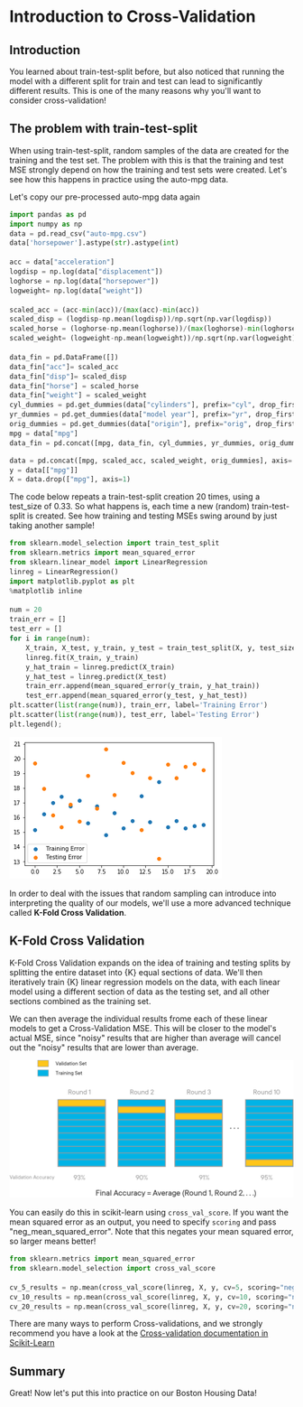 
# Introduction to Cross-Validation

## Introduction

You learned about train-test-split before, but also noticed that running the model with a different split for train and test can lead to significantly different results. This is one of the many reasons why you'll want to consider cross-validation!

## The problem with train-test-split

When using train-test-split, random samples of the data are created for the training and the test set. The problem with this is that the training and test MSE strongly depend on how the training and test sets were created. Let's see how this happens in practice using the auto-mpg data.

Let's copy our pre-processed auto-mpg data again


```python
import pandas as pd
import numpy as np
data = pd.read_csv("auto-mpg.csv") 
data['horsepower'].astype(str).astype(int)

acc = data["acceleration"]
logdisp = np.log(data["displacement"])
loghorse = np.log(data["horsepower"])
logweight= np.log(data["weight"])

scaled_acc = (acc-min(acc))/(max(acc)-min(acc))	
scaled_disp = (logdisp-np.mean(logdisp))/np.sqrt(np.var(logdisp))
scaled_horse = (loghorse-np.mean(loghorse))/(max(loghorse)-min(loghorse))
scaled_weight= (logweight-np.mean(logweight))/np.sqrt(np.var(logweight))

data_fin = pd.DataFrame([])
data_fin["acc"]= scaled_acc
data_fin["disp"]= scaled_disp
data_fin["horse"] = scaled_horse
data_fin["weight"] = scaled_weight
cyl_dummies = pd.get_dummies(data["cylinders"], prefix="cyl", drop_first=True)
yr_dummies = pd.get_dummies(data["model year"], prefix="yr", drop_first=True)
orig_dummies = pd.get_dummies(data["origin"], prefix="orig", drop_first=True)
mpg = data["mpg"]
data_fin = pd.concat([mpg, data_fin, cyl_dummies, yr_dummies, orig_dummies], axis=1)
```


```python
data = pd.concat([mpg, scaled_acc, scaled_weight, orig_dummies], axis= 1)
y = data[["mpg"]]
X = data.drop(["mpg"], axis=1)
```

The code below repeats a train-test-split creation 20 times, using a test_size of 0.33. So what happens is, each time a new (random) train-test-split is created. See how training and testing MSEs swing around by just taking another sample!


```python
from sklearn.model_selection import train_test_split
from sklearn.metrics import mean_squared_error
from sklearn.linear_model import LinearRegression
linreg = LinearRegression()
import matplotlib.pyplot as plt
%matplotlib inline

num = 20
train_err = []
test_err = []
for i in range(num):
    X_train, X_test, y_train, y_test = train_test_split(X, y, test_size=0.33)
    linreg.fit(X_train, y_train)
    y_hat_train = linreg.predict(X_train)
    y_hat_test = linreg.predict(X_test)
    train_err.append(mean_squared_error(y_train, y_hat_train))
    test_err.append(mean_squared_error(y_test, y_hat_test))
plt.scatter(list(range(num)), train_err, label='Training Error')
plt.scatter(list(range(num)), test_err, label='Testing Error')
plt.legend();
```


![png](index_files/index_9_0.png)


In order to deal with the issues that random sampling can introduce into interpreting the quality of our models, we'll use a more advanced technique called **K-Fold Cross Validation**.

## K-Fold Cross Validation

K-Fold Cross Validation expands on the idea of training and testing splits by splitting the entire dataset into {K} equal sections of data. We'll then iteratively train {K} linear regression models on the data, with each linear model using a different section of data as the testing set, and all other sections combined as the training set.

We can then average the individual results frome each of these linear models to get a Cross-Validation MSE. This will be closer to the model's actual MSE, since "noisy" results that are higher than average will cancel out the "noisy" results that are lower than average.

<img src='./images/new_cross-val-graphic.png' width="800">

You can easily do this in scikit-learn using `cross_val_score`. If you want the mean squared error as an output, you need to specify `scoring` and pass "neg_mean_squared_error". Note that this negates your mean squared error, so larger means better!


```python
from sklearn.metrics import mean_squared_error
from sklearn.model_selection import cross_val_score

cv_5_results = np.mean(cross_val_score(linreg, X, y, cv=5, scoring="neg_mean_squared_error"))
cv_10_results = np.mean(cross_val_score(linreg, X, y, cv=10, scoring="neg_mean_squared_error"))
cv_20_results = np.mean(cross_val_score(linreg, X, y, cv=20, scoring="neg_mean_squared_error"))
```

There are many ways to perform Cross-validations, and we strongly recommend you have a look at the [Cross-validation documentation in Scikit-Learn](http://scikit-learn.org/stable/modules/cross_validation.html)

## Summary 

Great! Now let's put this into practice on our Boston Housing Data!
